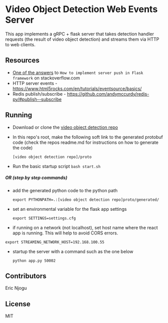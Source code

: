 # Video Object Detection Web Events Server
This app implements a gRPC + flask server that takes detection handler requests (the result of video object detection) and streams them via HTTP to web clients.

## Resources
- [One of the answers](https://stackoverflow.com/a/12236019/315385) to `How to implement server push in Flask framework` on stackoverflow.com
- HTTP server events - https://www.html5rocks.com/en/tutorials/eventsource/basics/
- Redis publish/subscribe - https://github.com/andymccurdy/redis-py/#publish--subscribe

## Running
- Download or clone the [video object detection repo](https://github.com/kunadawa/video-object-detection)
- In this repo's root, make the following soft link to the generated protobuf code (check the repos readme.md for instructions on how to generate the code)

  `[video object detection repo]/proto`

- Run the basic startup script
  `bash start.sh`

##### OR (step by step commands)
- add the generated python code to the python path

   `export PYTHONPATH=.:[video object detection repo]proto/generated/`
- set an environmental variable for the flask app settings

    `export SETTINGS=settings.cfg`
- if running on a network (not localhost), set host name where the react app is running. This will help to avoid CORS errors.

 `export STREAMING_NETWORK_HOST=192.168.100.55`

- startup the server with a command such as the one below

  `python app.py 50002`

## Contributors
Eric Njogu

## License
MIT
